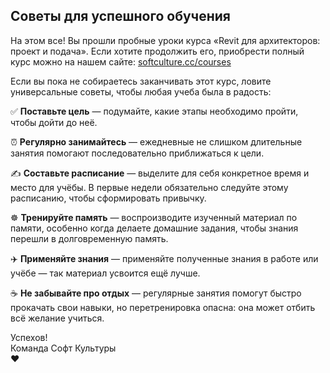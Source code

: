 ## Советы для успешного обучения

На этом все! Вы прошли пробные уроки курса «Revit для архитекторов: проект и подача». Если хотите продолжить его, приобрести полный курс можно на нашем сайте: [softculture.cc/courses](https://softculture.cc/courses)

Если вы пока не собираетесь заканчивать этот курс, ловите универсальные советы, чтобы любая учеба была в радость:

✅ **Поставьте цель** — подумайте, какие этапы необходимо пройти, чтобы дойти до неё.

⏰ **Регулярно занимайтесь** — ежедневные не слишком длительные занятия помогают последовательно приближаться к цели.

✍️ **Составьте расписание** — выделите для себя конкретное время и место для учёбы. В первые недели обязательно следуйте этому расписанию, чтобы сформировать привычку.

☸️ **Тренируйте память** — воспроизводите изученный материал по памяти, особенно когда делаете домашние задания, чтобы знания перешли в долговременную память.

✈️ **Применяйте знания** — применяйте полученные знания в работе или учёбе — так материал усвоится ещё лучше. 

☕ **Не забывайте про отдых** — регулярные занятия помогут быстро прокачать свои навыки, но перетренировка опасна: она может отбить всё желание учиться.

Успехов!  
Команда Софт Культуры  
❤️